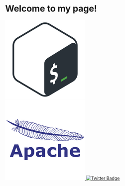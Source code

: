 <h1> Welcome to my page!</h1>

<div id="badges">
  <a href="your-linkedin-URL">
    <img src="https://raw.githubusercontent.com/devicons/devicon/master/icons/bash/bash-original.svg" alt="LinkedIn Badge"/>
  </a>
  <a href="your-youtube-URL">
    <img src="https://raw.githubusercontent.com/devicons/devicon/master/icons/apache/apache-line-wordmark.svg" alt="Youtube Badge"/>
  </a>
  <a href="your-twitter-URL">
    <img src="https://img.shields.io/badge/Twitter-blue?style=for-the-badge&logo=twitter&logoColor=white" alt="Twitter Badge"/>
  </a>
</div>
